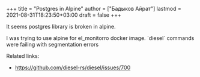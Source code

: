 +++
title = "Postgres in Alpine"
author = ["Бадыков Айрат"]
lastmod = 2021-08-31T18:23:50+03:00
draft = false
+++

It seems postgres library is broken in alpine.

I was trying to use alpine for el\_monitorro docker image.
\`diesel\` commands were failing with segmentation errors

Related links:

-   <https://github.com/diesel-rs/diesel/issues/700>
